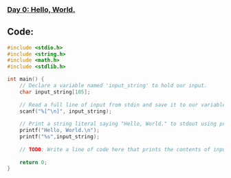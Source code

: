 ### [Day 0: Hello, World.](https://www.hackerrank.com/challenges/30-hello-world/problem?isFullScreen=true)

## Code:
```c
#include <stdio.h>
#include <string.h>
#include <math.h>
#include <stdlib.h>

int main() {
    // Declare a variable named 'input_string' to hold our input.
    char input_string[105]; 
    
    // Read a full line of input from stdin and save it to our variable, input_string.
    scanf("%[^\n]", input_string); 
    
    // Print a string literal saying "Hello, World." to stdout using printf.
    printf("Hello, World.\n");
    printf("%s",input_string);
    
    // TODO: Write a line of code here that prints the contents of input_string to stdout.
    
    return 0;
}

```
